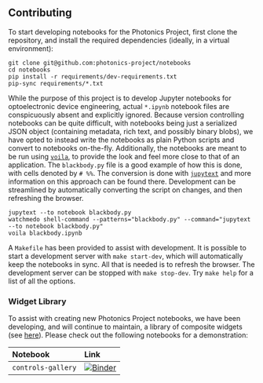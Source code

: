 ## Contributing

To start developing notebooks for the Photonics Project, first clone the repository,
  and install the required dependencies (ideally, in a virtual environment):

```shell
git clone git@github.com:photonics-project/notebooks
cd notebooks
pip install -r requirements/dev-requirements.txt
pip-sync requirements/*.txt
```

While the purpose of this project is to develop Jupyter notebooks for optoelectronic device engineering,
  actual `*.ipynb` notebook files are conspicuously absent and explicitly ignored.
Because version controlling notebooks can be quite difficult, with notebooks being just a serialized JSON object
  (containing metadata, rich text, and possibly binary blobs),
  we have opted to instead write the notebooks as plain Python scripts and convert to notebooks on-the-fly.
Additionally, the notebooks are meant to be run using [`voila`][voila],
  to provide the look and feel more close to that of an application.
The `blackbody.py` file is a good example of how this is done, with cells denoted by `# %%`.
The conversion is done with [`jupytext`][jupytext] and more information on this approach can be found there.
Development can be streamlined by automatically converting the script on changes, and then refreshing the browser.

```shell
jupytext --to notebook blackbody.py
watchmedo shell-command --patterns="blackbody.py" --command="jupytext --to notebook blackbody.py"
voila blackbody.ipynb
```

A `Makefile` has been provided to assist with development.
It is possible to start a development server with `make start-dev`,
  which will automatically keep the notebooks in sync.
All that is needed is to refresh the browser.
The development server can be stopped with `make stop-dev`.
Try `make help` for a list of all the options.


### Widget Library

To assist with creating new Photonics Project notebooks,
  we have been developing, and will continue to maintain, a library of composite widgets (see [here](controls.py)).
Please check out the following notebooks for a demonstration:

| Notebook | Link |
|:--|:--|
| `controls-gallery` | [![Binder](https://mybinder.org/badge_logo.svg)][controls-gallery] |

[controls-gallery]: https://mybinder.org/v2/gh/photonics-project/notebooks/main?urlpath=voila%2Frender%2Fbuild%2Fcontrols-gallery.ipynb


[voila]: https://github.com/voila-dashboards/voila
[jupytext]: https://github.com/mwouts/jupytext
